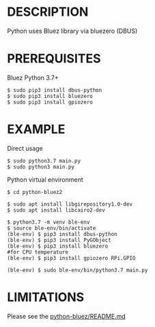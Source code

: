 # DESCRIPTION

Python uses Bluez library via bluezero (DBUS)

# PREREQUISITES
Bluez
Python 3.7+

```console
$ sudo pip3 install dbus-python
$ sudo pip3 install bluezero
$ sudo pip3 install gpiozero
```

# EXAMPLE

Direct usage

```console
$ sudo python3.7 main.py
$ sudo python3 main.py
```

Python virtual environment

```
$ cd python-bluez2

$ sudo apt install libgirepository1.0-dev
$ sudo apt install libcairo2-dev

$ python3.7 -m venv ble-env
$ source ble-env/bin/activate
(ble-env) $ pip3 install dbus-python
(ble-env) $ pip3 install PyGObject
(ble-env) $ pip3 install bluezero
#for CPU temperature
(ble-env) $ pip3 install gpiozero RPi.GPIO

(ble-env) $ sudo ble-env/bin/python3.7 main.py
```

# LIMITATIONS
Please see the [python-bluez/README.md](../python-bluez/README.md)
